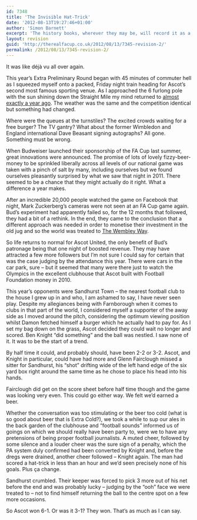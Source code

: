 ```yaml
---
id: 7348
title: 'The Invisible Hat-Trick'
date: '2012-08-13T19:27:46+01:00'
author: 'Simon Barnett'
excerpt: 'The history books, wherever they may be, will record it as a 6-1 win for Ascot United. For us though, it was 3-1.'
layout: revision
guid: 'http://therealfacup.co.uk/2012/08/13/7345-revision-2/'
permalink: /2012/08/13/7345-revision-2/
---
```


It was like déjà vu all over again.

This year’s Extra Preliminary Round began with 45 minutes of commuter hell as I squeezed myself onto a packed, Friday night train heading for Ascot’s second most famous sporting venue. As I approached the 6 furlong pole with the sun shining down the Straight Mile my mind returned to [almost exactly a year ago](http://therealfacup.co.uk/2011/08/20/ascotwembley/). The weather was the same and the competition identical but something had changed.

Where were the queues at the turnstiles? The excited crowds waiting for a free burger? The TV gantry? What about the former Wimbledon and England international Dave Beasant signing autographs? All gone. Something must be wrong.

When Budweiser launched their sponsorship of the FA Cup last summer, great innovations were announced. The promise of lots of lovely fizzy-beer-money to be sprinkled liberally across all levels of our national game was taken with a pinch of salt by many, including ourselves but we found ourselves pleasantly surprised by what we saw that night in 2011. There seemed to be a chance that they might actually do it right. What a difference a year makes.

After an incredible 20,000 people watched the game on Facebook that night, Mark Zuckerberg’s cameras were not seen at an FA Cup game again. Bud’s experiment had apparently failed so, for the 12 months that followed, they had a bit of a rethink. In the end, they came to the conclusion that a different approach was needed in order to monetise their investment in the old jug and so the world was treated to [The Wembley Way](http://therealfacup.co.uk/2012/06/27/the-wembley-way/).

So life returns to normal for Ascot United, the only benefit of Bud’s patronage being that one night of boosted revenue. They may have attracted a few more followers but I’m not sure I could say for certain that was the case judging by the attendance this year. There were cars in the car park, sure – but it seemed that many were there just to watch the Olympics in the excellent clubhouse that Ascot built with Football Foundation money in 2010.

This year’s opponents were Sandhurst Town – the nearest football club to the house I grew up in and who, I am ashamed to say, I have never seen play. Despite my allegiances being with Farnborough when it comes to clubs in that part of the world, I considered myself a supporter of the away side as I moved around the pitch, considering the optimum viewing position whilst Damon fetched himself a burger which he actually had to pay for. As I set my bag down on the grass, Ascot decided they could wait no longer and scored. Ben Knight “did something” and the ball was nestled. I saw none of it. It was to be the start of a trend.

By half time it could, and probably should, have been 2-2 or 3-2. Ascot, and Knight in particular, could have had more and Glenn Fairclough missed a sitter for Sandhurst, his “shot” drifting wide of the left hand edge of the six yard box right around the same time as he chose to place his head into his hands.

Fairclough did get on the score sheet before half time though and the game was looking very even. This could go either way. We felt we’d earned a beer.

Whether the conversation was too stimulating or the beer too cold (what is so good about beer that is Extra Cold?), we took a while to sup our ales in the back garden of the clubhouse and “football sounds” informed us of goings on which we should really have been party to, were we to have any pretensions of being proper football journalists. A muted cheer, followed by some silence and a louder cheer was the sure sign of a penalty, which the PA system duly confirmed had been converted by Knight and, before the dregs were drained, another cheer followed – Knight again. The man had scored a hat-trick in less than an hour and we’d seen precisely none of his goals. Plus ça change.

Sandhurst crumbled. Their keeper was forced to pick 3 more out of his net before the end and was probably lucky – judging by the “ooh” face we were treated to – not to find himself returning the ball to the centre spot on a few more occasions.

So Ascot won 6-1. Or was it 3-1? They won. That’s as much as I can say.